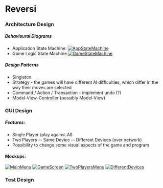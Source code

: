 # Reversi
### Architecture Design
##### Behavioural Diagrams
- Application State Machine:
 [![AppStateMachine](https://github.com/cyrilico/LPOO1617_T1G7/blob/master/check-point/behavioural-diagrams/app-state-machine.png?raw=true)](https://github.com/cyrilico/LPOO1617_T1G7/blob/master/check-point/behavioural-diagrams/app-state-machine.png?raw=true)
- Game Logic State Machine
 [![GameStateMachine](https://github.com/cyrilico/LPOO1617_T1G7/blob/master/check-point/behavioural-diagrams/game-state-machine.png?raw=true)](https://github.com/cyrilico/LPOO1617_T1G7/blob/master/check-point/behavioural-diagrams/game-state-machine.png?raw=true)
##### Design Patterns
- Singleton
- Strategy - the games will have different AI difficulties, which differ in the way their moves are selected
- Command / Action / Transaction - implement undo (?)
- Model-View-Controller (possibly Model-View)
### GUI Design
##### Features:
- Single Player (play against AI)
- Two Players 
-- Same Device
-- Different Devices (over network)
- Possibility to change some visual aspects of the game and program
#### Mockups:
[![MainMenu](https://github.com/cyrilico/LPOO1617_T1G7/blob/master/check-point/gui-mockups/Main%20Menu.png?raw=true)](https://github.com/cyrilico/LPOO1617_T1G7/blob/master/check-point/gui-mockups/Main%20Menu.png?raw=true)
[![GameScreen](https://github.com/cyrilico/LPOO1617_T1G7/blob/master/check-point/gui-mockups/Game%20Screen.png?raw=true)](https://github.com/cyrilico/LPOO1617_T1G7/blob/master/check-point/gui-mockups/Game%20Screen.png?raw=true)
[![TwoPlayersMenu](https://github.com/cyrilico/LPOO1617_T1G7/blob/master/check-point/gui-mockups/Two%20Players%20Menu.png?raw=true)](https://github.com/cyrilico/LPOO1617_T1G7/blob/master/check-point/gui-mockups/Two%20Players%20Menu.png?raw=true)
[![DifferentDevices](https://github.com/cyrilico/LPOO1617_T1G7/blob/master/check-point/gui-mockups/Different%20Devices%20Screen.png?raw=true)](https://github.com/cyrilico/LPOO1617_T1G7/blob/master/check-point/gui-mockups/Different%20Devices%20Screen.png?raw=true)

### Test Design
